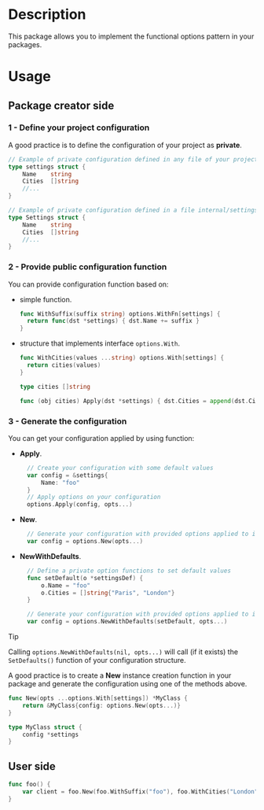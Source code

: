 # Description

This package allows you to implement the functional options pattern in your packages.

# Usage

## Package creator side

### 1 - Define your project configuration

A good practice is to define the configuration of your project as **private**.

```go
// Example of private configuration defined in any file of your project
type settings struct {
	Name 	string
	Cities	[]string
    //...
}

// Example of private configuration defined in a file internal/settings.go of your project
type Settings struct {
	Name 	string
	Cities	[]string
    //...
}
```

### 2 - Provide public configuration function

You can provide configuration function based on:

- simple function.<br>
  ```go
  func WithSuffix(suffix string) options.WithFn[settings] {
  	return func(dst *settings) { dst.Name += suffix }
  }
  ```

- structure that implements interface `options.With`.<br>
  ```go
  func WithCities(values ...string) options.With[settings] {
  	return cities(values)
  }

  type cities []string

  func (obj cities) Apply(dst *settings) { dst.Cities = append(dst.Cities, obj...) }
  ```

### 3 - Generate the configuration

You can get your configuration applied by using function:

- **Apply**.<br>
  ```go
  	// Create your configuration with some default values
  	var config = &settings{
  		Name: "foo"
  	}
  	// Apply options on your configuration
  	options.Apply(config, opts...)
  ```

- **New**.<br>
  ```go
  	// Generate your configuration with provided options applied to it
  	var config = options.New(opts...)
  ```

- **NewWithDefaults**.<br>
  ```go
  	// Define a private option functions to set default values
  	func setDefault(o *settingsDef) {
  		o.Name = "foo"
  		o.Cities = []string{"Paris", "London"}
  	}
  
  	// Generate your configuration with provided options applied to it
  	var config = options.NewWithDefaults(setDefault, opts...)
  ```

> [!TIP]
> Calling `options.NewWithDefaults(nil, opts...)` will call (if it exists) the `SetDefaults()` function of your configuration structure.

A good practice is to create a **New** instance creation function in your package and generate the configuration using one of the methods above.

```go
func New(opts ...options.With[settings]) *MyClass {
	return &MyClass{config: options.New(opts...)}
}

type MyClass struct {
	config *settings
}
```

## User side

```go
func foo() {
	var client = foo.New(foo.WithSuffix("foo"), foo.WithCities("London", "Paris"))
}
```